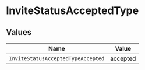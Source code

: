 # InviteStatusAcceptedType


## Values

| Name                               | Value                              |
| ---------------------------------- | ---------------------------------- |
| `InviteStatusAcceptedTypeAccepted` | accepted                           |